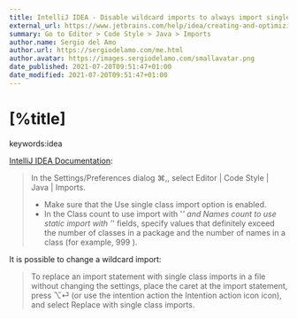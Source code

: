 ```yaml
---
title: IntelliJ IDEA - Disable wildcard imports to always import single classes
external_url: https://www.jetbrains.com/help/idea/creating-and-optimizing-imports.html#disable-wildcard-imports
summary: Go to Editor > Code Style > Java > Imports
author.name: Sergio del Amo
author.url: https://sergiodelamo.com/me.html
author.avatar: https://images.sergiodelamo.com/smallavatar.png 
date_published: 2021-07-20T09:51:47+01:00
date_modified: 2021-07-20T09:51:47+01:00
---
```


# [%title]

keywords:idea


[IntelliJ IDEA Documentation]([%external_url]):

> In the Settings/Preferences dialog ⌘,, select Editor | Code Style | Java | Imports.
> - Make sure that the Use single class import option is enabled.
> - In the Class count to use import with '*' and Names count to use static import with '*' fields, specify values that definitely exceed the number of classes in a package and the number of names in a class (for example, 999 ).

It is possible to change a wildcard import: 

> To replace an import statement with single class imports in a file without changing the settings, place the caret at the import statement, press ⌥⏎ (or use the intention action the Intention action icon icon), and select Replace with single class imports.

